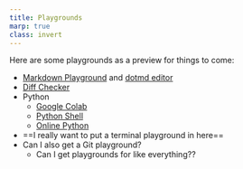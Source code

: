 ```yaml
---
title: Playgrounds
marp: true
class: invert
---
```


Here are some playgrounds as a preview for things to come:

- [Markdown Playground](https://dillinger.io/) and [dotmd editor](https://dotmd-editor.vercel.app/)
- [Diff Checker](https://www.diffchecker.com/text-compare/)
- Python
  - [Google Colab](https://colab.research.google.com)
  - [Python Shell](https://www.python.org/shell/)
  - [Online Python](https://www.online-python.com/)
- ==I really want to put a terminal playground in here==
- Can I also get a Git playground?
  - Can I get playgrounds for like everything??


